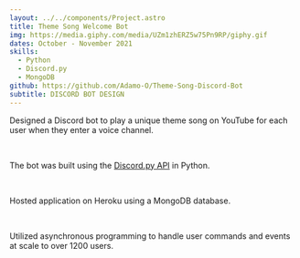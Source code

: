 ```yaml
---
layout: ../../components/Project.astro
title: Theme Song Welcome Bot
img: https://media.giphy.com/media/UZm1zhERZ5w75Pn9RP/giphy.gif
dates: October - November 2021
skills:
  - Python
  - Discord.py
  - MongoDB
github: https://github.com/Adamo-O/Theme-Song-Discord-Bot
subtitle: DISCORD BOT DESIGN
---
```

Designed a Discord bot to play a unique theme song on
YouTube for each user when they enter a voice channel.

<br />

The bot was built using the 
<a
  class="text-primaryBlueLight hover:text-primaryBlueLight/70 underline transition"
  href="https://discordpy.readthedocs.io/en/stable/api.html">Discord.py API</a> in Python.

<br />

Hosted application on Heroku using a MongoDB database.

<br />

Utilized asynchronous programming to handle user commands and events at scale to over 1200 users.
